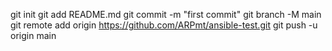 git init
git add README.md
git commit -m "first commit"
git branch -M main
git remote add origin https://github.com/ARPmt/ansible-test.git
git push -u origin main
